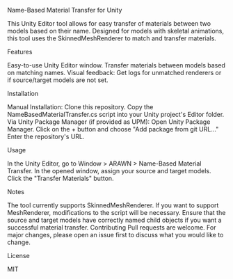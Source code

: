 Name-Based Material Transfer for Unity

This Unity Editor tool allows for easy transfer of materials between two models based on their name. Designed for models with skeletal animations, this tool uses the SkinnedMeshRenderer to match and transfer materials.

Features

Easy-to-use Unity Editor window.
Transfer materials between models based on matching names.
Visual feedback: Get logs for unmatched renderers or if source/target models are not set.

Installation

Manual Installation:
Clone this repository.
Copy the NameBasedMaterialTransfer.cs script into your Unity project's Editor folder.
Via Unity Package Manager (if provided as UPM):
Open Unity Package Manager.
Click on the + button and choose "Add package from git URL..."
Enter the repository's URL.

Usage

In the Unity Editor, go to Window > ARAWN > Name-Based Material Transfer.
In the opened window, assign your source and target models.
Click the "Transfer Materials" button.

Notes

The tool currently supports SkinnedMeshRenderer. If you want to support MeshRenderer, modifications to the script will be necessary.
Ensure that the source and target models have correctly named child objects if you want a successful material transfer.
Contributing
Pull requests are welcome. For major changes, please open an issue first to discuss what you would like to change.

License

MIT

